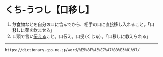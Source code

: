 # くち‐うつし【口移し】

1. 飲食物などを自分の口に含んでから、相手の口に直接移し入れること。「口移しに薬を飲ませる」
2. 口頭で言い[伝える](つたえる（伝える）)こと。口伝え。口授 (くじゅ) 。「口移しに教えられる」

---
`https://dictionary.goo.ne.jp/word/%E5%8F%A3%E7%A7%BB%E3%81%97/`